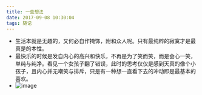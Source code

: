 ```yaml
---
title: 一些想法
date: 2017-09-08 10:30:04
tags: 随记
---
```

- 生活本就是无趣的，又何必自作掩饰，附和众人呢。只有最纯粹的寂寞才是最真是的本性。
- 最快乐的时候是发自内心的高兴和快乐，不再是为了笑而笑，而是会心一笑，单纯与纯净。看见一个女孩子翻了错误，此时的思考仅仅是感到天真的像个小孩子，且内心并无嘲笑与排斥，只是有一种想一直看下去的冲动即是最基本的喜欢。
- ![image](http://pic.oldzhg.com/uPic/image.jpg)

